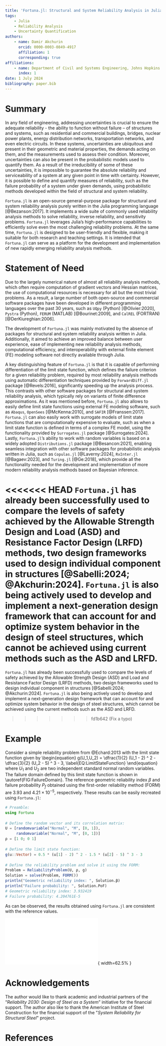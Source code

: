 ```yaml
---
title: 'Fortuna.jl: Structural and System Reliability Analysis in Julia'
tags:
    - Julia
    - Reliability Analysis
    - Uncertainty Quantification
authors:
    - name: Damir Akchurin
      orcid: 0000-0003-0849-4917
      affiliation: 1
      corresponding: true
affiliations:
    - name: Department of Civil and Systems Engineering, Johns Hopkins University, Baltimore, MD
      index: 1
date: 1 July 2024
bibliography: paper.bib
---
```


# Summary

In any field of engineering, addressing uncertainties is crucial to ensure the adequate reliability - the ability to function without failure – of structures and systems, such as residential and commercial buildings, bridges, nuclear power plants, energy distribution networks, transportation networks, and even electric circuits. In these systems, uncertainties are ubiquitous and present in their geometric and material properties, the demands acting on them, and the measurements used to assess their condition. Moreover, uncertainties can also be present in the probabilistic models used to quantify them. As a result of the irreducibility of some of these uncertainties, it is impossible to guarantee the absolute reliability and serviceability of a system at any given point in time with certainty. However, it is possible to define and quantify measures of reliability, such as the failure probability of a system under given demands, using probabilistic methods developed within the field of structural and system reliability.

`Fortuna.jl` is an open-source general-purpose package for structural and system reliability analysis purely written in the Julia programming language [@Bezanson:2017]. It implements a wide suite of commonly used reliability analysis methods to solve reliability, inverse reliability, and sensitivity problems. `Fortuna.jl` leverages Julia’s high-performance capabilities to efficiently solve even the most challenging reliability problems. At the same time, `Fortuna.jl` is designed to be user-friendly and flexible, making it suitable for both research and teaching settings. It is intended that `Fortuna.jl` can serve as a platform for the development and implementation of new rapidly emerging reliability analysis methods.

# Statement of Need

Due to the largely numerical nature of almost all reliability analysis methods, which often require computation of gradient vectors and Hessian matrices, the use of computational resources is necessary for all but the most trivial problems. As a result, a large number of both open-source and commercial software packages have been developed in different programming languages over the past 30 years, such as `UQpy` (Python) [@Olivier:2020], `Pystra` (Python), `FERUM` (MATLAB) [@Bourinet:2009], and `CalREL` (FORTRAN) [@DerKiureghian:2006].

The development of `Fortuna.jl` was mainly motivated by the absence of packages for structural and system reliability analysis written in Julia. Additionally, it aimed to achieve an improved balance between user experience, ease of implementing new reliability analysis methods, computational efficiency, and interoperability with external finite element (FE) modeling software not directly available through Julia.

A key distinguishing feature of `Fortuna.jl` is that it is capable of performing differentiation of the limit state function, which defines the failure criterion for a given reliability problem, required by most reliability analysis methods using automatic differentiation techniques provided by `ForwardDiff.jl` package [@Revels:2016], significantly speeding up the analysis process. This contrasts with other software packages for structural and system reliability analysis, which typically rely on variants of finite difference approximations. As it was mentioned before, `Fortuna.jl` also allows to easily define limit state functions using external FE modeling software, such as `Abaqus`, `OpenSees` [@McKenna:2010], and `SAFIR` [@Franssen:2017]. `Fortuna.jl` can also easily work with surrogate models of limit state functions that are computationally expensive to evaluate, such as when a limit state function is defined in terms of a complex FE model, using the functionality provided by `Surrogates.jl` package [@Surrogates:2024]. Lastly, `Fortuna.jl`’s ability to work with random variables is based on a widely adopted `Distributions.jl` package [@Besancon:2021], enabling seamless integration with other software packages for probabilistic analysis written in Julia, such as `Copulas.jl` [@Laverny:2024], `RxInter.jl` [@Bagaev:2023], and `Turing.jl` [@Ge:2018], which provide all the functionality needed for the development and implementation of more modern reliability analysis methods based on Bayesian inference.

<<<<<<< HEAD
`Fortuna.jl` has already been successfully used to compare the levels of safety achieved by the Allowable Strength Design and Load (ASD) and Resistance Factor Design (LRFD) methods, two design frameworks used to design individual component in structures [@Sabelli:2024; @Akchurin:2024]. `Fortuna.jl` is also being actively used to develop and implement a next-generation design framework that can account for and optimize system behavior in the design of steel structures, which cannot be achieved using current methods such as the ASD and LRFD.
=======
`Fortuna.jl` has already been successfully used to compare the levels of safety achieved by the Allowable Strength Design (ASD) and Load and Resistance Factor Design (LRFD) methods, two design frameworks used to design individual component in structures [@Sabelli:2024; @Akchurin:2024]. `Fortuna.jl` is also being actively used to develop and implement a next-generation design framework that can account for and optimize system behavior in the design of steel structures, which cannot be achieved using the current methods such as the ASD and LRFD.
>>>>>>> fd1b642 (Fix a typo)

# Example

Consider a simple reliability problem from @Echard:2013 with the limit state function given by
\begin{equation}
g(U_1,U_2) = \dfrac{1}{2} (U_1 - 2) ^ 2 - \dfrac{3}{2} (U_2 - 5) ^ 3 - 3,
\label{EQ:LimitStateFunction}
\end{equation}
where $U_1$ and $U_2$ are two independent standard normal random variables. The failure domain defined by this limit state function is shown in \autoref{FIG:FailureDomain}. The reference geometric reliability index $\beta$ and failure probability $P_f$ obtained using the first-order reliability method (FORM) are $3.93$ and $4.21 \times 10 ^ {-5}$, respectively. These results can be easily recreated using `Fortuna.jl`:
```julia
# Preamble:
using Fortuna

# Define the random vector and its correlation matrix:
U = [randomvariable("Normal", "M", [0, 1]), 
     randomvariable("Normal", "M", [0, 1])]
ρ = [1 0; 0 1]

# Define the limit state function:
g(u::Vector) = 0.5 * (u[1] - 2) ^ 2 - 1.5 * (u[2] - 5) ^ 3 - 3

# Define the reliability problem and solve it using the FORM:
Problem = ReliabilityProblem(U, ρ, g)
Solution = solve(Problem, FORM())
println("Geometric reliability index: ", Solution.β)
println("Failure probability: ", Solution.PoF)
# Geometric reliability index: 3.932419
# Failure probability: 4.204761E-5
```
As can be observed, the results obtained using `Fortuna.jl` are consistent with the reference values.

![Failure domain defined by the limit state function in \autoref{EQ:LimitStateFunction}[^*]. \label{FIG:FailureDomain}](Example.pdf){ width=62.5% }

[^*]: The figure is created using `Makie.jl` package [@Danisch:2021].

# Acknowledgements

The author would like to thank academic and industrial partners of the “*Reliability 2030: Design of Steel as a System*” initiative for the financial support. The author also like to thank the American Institute of Steel Construction for the financial support of the "*System Reliability for Structural Steel*" project.

# References